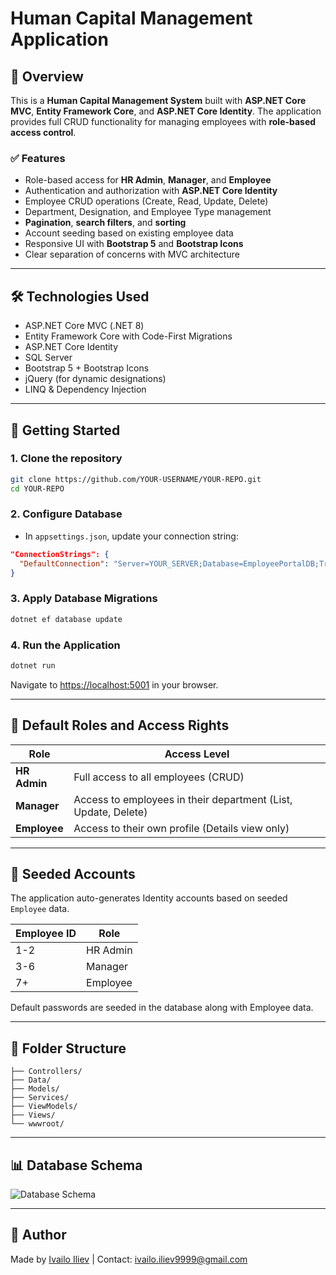 # Human Capital Management Application

## 📄 Overview

This is a **Human Capital Management System** built with **ASP.NET Core MVC**, **Entity Framework Core**, and **ASP.NET Core Identity**. The application provides full CRUD functionality for managing employees with **role-based access control**.

### ✅ Features

- Role-based access for **HR Admin**, **Manager**, and **Employee**
- Authentication and authorization with **ASP.NET Core Identity**
- Employee CRUD operations (Create, Read, Update, Delete)
- Department, Designation, and Employee Type management
- **Pagination**, **search filters**, and **sorting**
- Account seeding based on existing employee data
- Responsive UI with **Bootstrap 5** and **Bootstrap Icons**
- Clear separation of concerns with MVC architecture

---

## 🛠️ Technologies Used

- ASP.NET Core MVC (.NET 8)
- Entity Framework Core with Code-First Migrations
- ASP.NET Core Identity
- SQL Server
- Bootstrap 5 + Bootstrap Icons
- jQuery (for dynamic designations)
- LINQ & Dependency Injection

---

## 🏁 Getting Started

### 1. Clone the repository

```bash
git clone https://github.com/YOUR-USERNAME/YOUR-REPO.git
cd YOUR-REPO
```

### 2. Configure Database

- In `appsettings.json`, update your connection string:

```json
"ConnectionStrings": {
  "DefaultConnection": "Server=YOUR_SERVER;Database=EmployeePortalDB;Trusted_Connection=True;TrustServerCertificate=True;"
}
```

### 3. Apply Database Migrations

```bash
dotnet ef database update
```

### 4. Run the Application

```bash
dotnet run
```

Navigate to [https://localhost:5001](https://localhost:5001) in your browser.

---

## 👥 Default Roles and Access Rights

| Role         | Access Level                                                   |
| ------------ | -------------------------------------------------------------- |
| **HR Admin** | Full access to all employees (CRUD)                            |
| **Manager**  | Access to employees in their department (List, Update, Delete) |
| **Employee** | Access to their own profile (Details view only)                |

---

## 🎁 Seeded Accounts

The application auto-generates Identity accounts based on seeded `Employee` data.

| Employee ID | Role     |
| ----------- | -------- |
| 1-2         | HR Admin |
| 3-6         | Manager  |
| 7+          | Employee |

Default passwords are seeded in the database along with Employee data.

---

## 📂 Folder Structure

```
├── Controllers/
├── Data/
├── Models/
├── Services/
├── ViewModels/
├── Views/
└── wwwroot/
```

---

## 📊 Database Schema

![Database Schema](./uml-diagram.png)

---

## 📌 Author

Made by [Ivailo Iliev](https://github.com/ivoiliev0394) | Contact: [ivailo.iliev9999@gmail.com](mailto\:ivailo.iliev9999@gmail.com)

